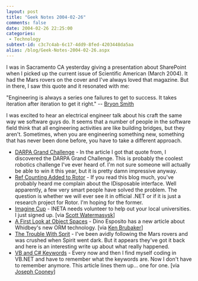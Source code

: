 ```yaml
---
layout: post
title: "Geek Notes 2004-02-26"
comments: false
date: 2004-02-26 22:25:00
categories:
 - Technology
subtext-id: c3c7c4ab-6c17-4dd9-8fed-4203448da5aa
alias: /blog/Geek-Notes-2004-02-26.aspx
---
```



I was in Sacramento CA yesterday giving a presentation about SharePoint when I picked up the current issue of Scientific American (March 2004). It had the Mars rovers on the cover and I've always loved that magazine. But in there, I saw this quote and it resonated with me: 

"Engineering is always a series one failures to get to success. It takes iteration after iteration to get it right." -- [Bryon Smith](http://www.redteamracing.org/team/Bryon_Smith.html)

I was excited to hear an electrical engineer talk about his craft the same way we software guys do. It seems that a number of people in the software field think that all engineering activities are like building bridges, but they aren't. Sometimes, when you are engineering something new, something that has never been done before, you have to take a different approach. 

  * [DARPA Grand Challenge](http://www.darpa.mil/grandchallenge/) - In the article I got that quote from, I discovered the DARPA Grand Challenge. This is probably the coolest robotics challenge I've ever heard of. I'm not sure someone will actually be able to win it this year, but it is pretty damn impressive anyway.
  * [Ref Counting Added to Rotor](http://www.sellsbrothers.com/news/showTopic.aspx?ixTopic=1141) - If you read this blog much, you've probably heard me complain about the IDisposable interface. Well apparently, a few very smart people have solved the problem. The question is whether we will ever see it in official .NET or if it is just a research project for Rotor. I'm hoping for the former.
  * [Imagine Cup](http://inetaacademic.com/imaginecup/) - INETA needs volunteer to help out your local universities. I just signed up. [via [Scott Watermasysk](http://scottwater.com/blog/archive/2004/02/23/11426.aspx)]
  * [A First Look at Object Spaces](http://msdn.microsoft.com/netframework/default.aspx?pull=/library/en-us/dnadonet/html/objectspaces.asp) - Dino Esposito has a new article about Whidbey's new ORM technology. [via [Ken Brubaker](http://dotnetjunkies.com/WebLog/kenbrubaker/archive/2004/02/23/7763.aspx)]
  * [The Trouble With Sprit](http://www.eetimes.com/sys/news/OEG20040220S0046) - I've been avidly following the Mars rovers and was crushed when Spirit went dark. But it appears they've got it back and here is an interesting write up about what really happened.
  * [VB and C# Keywords](http://www.dnzone.com/ShowDetail.asp?NewsId=356) - Every now and then I find myself coding in VB.NET and have to remember what the keywords are. Now I don't have to remember anymore. This article lines them up... one for one. [via [Joseph Cooney](http://dotnetjunkies.com/WebLog/JosephCooney/archive/2004/02/23/7783.aspx)]

